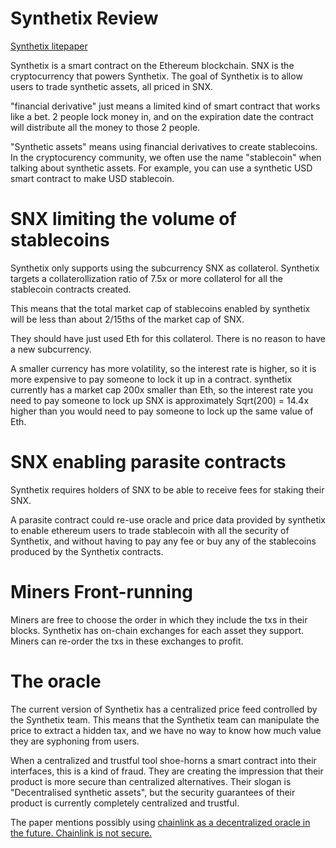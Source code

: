 Synthetix Review
========

[Synthetix litepaper](https://www.synthetix.io/uploads/synthetix_litepaper.pdf)

Synthetix is a smart contract on the Ethereum blockchain.
SNX is the cryptocurrency that powers Synthetix.
The goal of Synthetix is to allow users to trade synthetic assets, all priced in SNX.

"financial derivative" just means a limited kind of smart contract that works like a bet. 2 people lock money in, and on the expiration date the contract will distribute all the money to those 2 people.

"Synthetic assets" means using financial derivatives to create stablecoins.
In the cryptocurency community, we often use the name "stablecoin" when talking about synthetic assets.
For example, you can use a synthetic USD smart contract to make USD stablecoin.

SNX limiting the volume of stablecoins
===========

Synthetix only supports using the subcurrency SNX as collaterol.
Synthetix targets a collaterollization ratio of 7.5x or more collaterol for all the stablecoin contracts created.

This means that the total market cap of stablecoins enabled by synthetix will be less than about 2/15ths of the market cap of SNX.

They should have just used Eth for this collaterol. There is no reason to have a new subcurrency.

A smaller currency has more volatility, so the interest rate is higher, so it is more expensive to pay someone to lock it up in a contract.
synthetix currently has a market cap 200x smaller than Eth, so the interest rate you need to pay someone to lock up SNX is approximately Sqrt(200) = 14.4x higher than you would need to pay someone to lock up the same value of Eth.

SNX enabling parasite contracts
===========

Synthetix requires holders of SNX to be able to receive fees for staking their SNX.

A parasite contract could re-use oracle and price data provided by synthetix to enable ethereum users to trade stablecoin with all the security of Synthetix, and without having to pay any fee or buy any of the stablecoins produced by the Synthetix contracts.

Miners Front-running
===========

Miners are free to choose the order in which they include the txs in their blocks.
Synthetix has on-chain exchanges for each asset they support. Miners can re-order the txs in these exchanges to profit.

The oracle
===========

The current version of Synthetix has a centralized price feed controlled by the Synthetix team. This means that the Synthetix team can manipulate the price to extract a hidden tax, and we have no way to know how much value they are syphoning from users.

When a centralized and trustful tool shoe-horns a smart contract into their interfaces, this is a kind of fraud.
They are creating the impression that their product is more secure than centralized alternatives.
Their slogan is "Decentralised synthetic assets", but the security guarantees of their product is currently completely centralized and trustful.

The paper mentions possibly using [chainlink as a decentralized oracle in the future. Chainlink is not secure.](https://github.com/zack-bitcoin/amoveo/blob/master/docs/other_blockchains/chainlink.md)